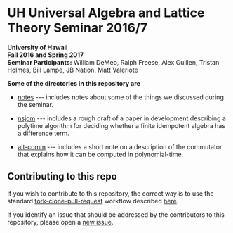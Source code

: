 # UH Universal Algebra and Lattice Theory Seminar 2016/7

**University of Hawaii**  
**Fall 2016 and Spring 2017**  
**Seminar Participants:** William DeMeo, Ralph Freese, Alex Guillen, Tristan Holmes, Bill Lampe, JB Nation, Matt Valeriote

**Some of the directories in this repository are**

+ [notes](https://bitbucket.org/universalalgebra/diff-term-existence/src/094bad9d1f14ca5aee7add9292240b572c813640/notes/?at=master) --- includes notes about some of the things we discussed during the seminar.

+ [nsjom](https://bitbucket.org/universalalgebra/diff-term-existence/src/094bad9d1f14ca5aee7add9292240b572c813640/nsjom/?at=master) --- includes a rough draft of a paper in development describing a polytime algorithm for deciding whether a finite idempotent algebra has a difference term.

+ [alt-comm](https://bitbucket.org/universalalgebra/diff-term-existence/src/094bad9d1f14ca5aee7add9292240b572c813640/alt-comm/?at=master) --- includes a short note on a description of the commutator that explains how it can be computed in polynomial-time.


## Contributing to this repo

If you wish to contribute to this repository, the correct way is to use the
standard [fork-clone-pull-request](https://gist.github.com/Chaser324/ce0505fbed06b947d962) workflow described [here](https://gist.github.com/Chaser324/ce0505fbed06b947d962).

If you identify an issue that should be addressed by the contributors to this repository, please open a [new issue](https://github.com/UniversalAlgebra/term-conditions/issues/new).
